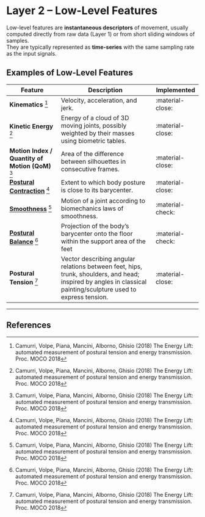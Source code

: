 # Layer 2 – Low-Level Features

Low-level features are **instantaneous descriptors** of movement, usually computed directly from raw data (Layer 1) or from short sliding windows of samples.  
They are typically represented as **time-series** with the same sampling rate as the input signals.

## Examples of Low-Level Features

| Feature                                                   | Description                                                                                                                                                     | Implemented      |
|-----------------------------------------------------------|-----------------------------------------------------------------------------------------------------------------------------------------------------------------|------------------|
| **Kinematics** [^1]                                       | Velocity, acceleration, and jerk.                                                                                                                               | :material-close: |
| **Kinetic Energy** [^1]                                   | Energy of a cloud of 3D moving joints, possibly weighted by their masses using biometric tables.                                                                | :material-close: |
| **Motion Index / Quantity of Motion (QoM)** [^1]          | Area of the difference between silhouettes in consecutive frames.                                                                                               | :material-close: |
| [**Postural Contraction**](contraction_expansion.md) [^1] | Extent to which body posture is close to its barycenter.                                                                                                        | :material-close: |
| [**Smoothness**](smoothness.md) [^1]                      | Motion of a joint according to biomechanics laws of smoothness.                                                                                                 | :material-check: |
| [**Postural Balance**](postural_balance.md) [^1]          | Projection of the body’s barycenter onto the floor within the support area of the feet                                                                          | :material-check: |
| **Postural Tension** [^1]                                 | Vector describing angular relations between feet, hips, trunk, shoulders, and head; inspired by angles in classical painting/sculpture used to express tension. | :material-close: |

---

## References

[//]: # (Postural tension)
[^1]: Camurri, Volpe, Piana, Mancini, Alborno, Ghisio (2018) The Energy Lift: automated measurement of postural tension and energy transmission. Proc. MOCO 2018

[//]: # (Postural tension)
[^2]: Camurri, Volpe, Piana, Mancini, Niewiadomski, Ferrari, Canepa  (2016) The Dancer in the Eye: Towards a Multi-Layered Computational Framework of Qualities in Movement, Proc. MOCO 2016.


